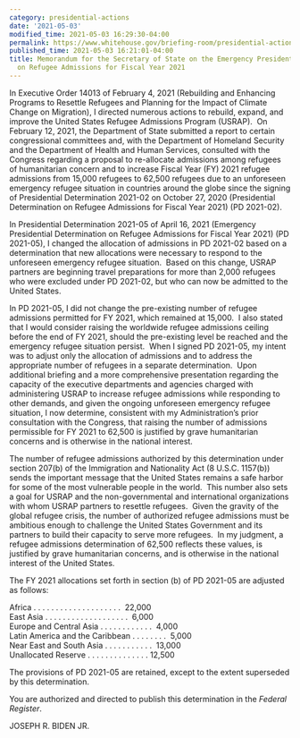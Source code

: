 ```yaml
---
category: presidential-actions
date: '2021-05-03'
modified_time: 2021-05-03 16:29:30-04:00
permalink: https://www.whitehouse.gov/briefing-room/presidential-actions/2021/05/03/memorandum-for-the-secretary-of-state-on-the-emergency-presidential-determination-on-refugee-admissions-for-fiscal-year-2021-2/
published_time: 2021-05-03 16:21:01-04:00
title: Memorandum for the Secretary of State on the Emergency Presidential Determination
  on Refugee Admissions for Fiscal Year 2021
---
```

 
In Executive Order 14013 of February 4, 2021 (Rebuilding and Enhancing
Programs to Resettle Refugees and Planning for the Impact of Climate
Change on Migration), I directed numerous actions to rebuild, expand,
and improve the United States Refugee Admissions Program (USRAP).  On
February 12, 2021, the Department of State submitted a report to certain
congressional committees and, with the Department of Homeland Security
and the Department of Health and Human Services, consulted with the
Congress regarding a proposal to re-allocate admissions among refugees
of humanitarian concern and to increase Fiscal Year (FY) 2021 refugee
admissions from 15,000 refugees to 62,500 refugees due to an unforeseen
emergency refugee situation in countries around the globe since the
signing of Presidential Determination 2021-02 on October 27, 2020
(Presidential Determination on Refugee Admissions for Fiscal Year 2021)
(PD 2021-02).   
  
In Presidential Determination 2021-05 of April 16, 2021 (Emergency
Presidential Determination on Refugee Admissions for Fiscal Year 2021)
(PD 2021-05), I changed the allocation of admissions in PD 2021-02 based
on a determination that new allocations were necessary to respond to the
unforeseen emergency refugee situation.  Based on this change, USRAP
partners are beginning travel preparations for more than 2,000 refugees
who were excluded under PD 2021-02, but who can now be admitted to the
United States.    
  
In PD 2021-05, I did not change the pre-existing number of refugee
admissions permitted for FY 2021, which remained at 15,000.  I also
stated that I would consider raising the worldwide refugee admissions
ceiling before the end of FY 2021, should the pre-existing level be
reached and the emergency refugee situation persist.  When I signed PD
2021-05, my intent was to adjust only the allocation of admissions and
to address the appropriate number of refugees in a separate
determination.  Upon additional briefing and a more comprehensive
presentation regarding the capacity of the executive departments and
agencies charged with administering USRAP to increase refugee admissions
while responding to other demands, and given the ongoing unforeseen
emergency refugee situation, I now determine, consistent with my
Administration’s prior consultation with the Congress, that raising the
number of admissions permissible for FY 2021 to 62,500 is justified by
grave humanitarian concerns and is otherwise in the national interest.  
  
The number of refugee admissions authorized by this determination under
section 207(b) of the Immigration and Nationality Act (8 U.S.C. 1157(b))
sends the important message that the United States remains a safe harbor
for some of the most vulnerable people in the world.  This number also
sets a goal for USRAP and the non-governmental and international
organizations with whom USRAP partners to resettle refugees.  Given the
gravity of the global refugee crisis, the number of authorized refugee
admissions must be ambitious enough to challenge the United States
Government and its partners to build their capacity to serve more
refugees.  In my judgment, a refugee admissions determination of 62,500
reflects these values, is justified by grave humanitarian concerns, and
is otherwise in the national interest of the United States.    
  
The FY 2021 allocations set forth in section (b) of PD 2021-05 are
adjusted as follows:  
  
Africa . . . . . . . . . . . . . . . . . . . .  22,000  
East Asia . . . . . . . . . . . . . . . . . . .  6,000  
Europe and Central Asia . . . . . . . . . . . .  4,000  
Latin America and the Caribbean . . . . . . . .  5,000  
Near East and South Asia . . . . . . . . . . .  13,000  
Unallocated Reserve . . . . . . . . . . . . . . 12,500

The provisions of PD 2021-05 are retained, except to the extent
superseded by this determination.  
  
You are authorized and directed to publish this determination in
the *Federal Register*.

JOSEPH R. BIDEN JR.
